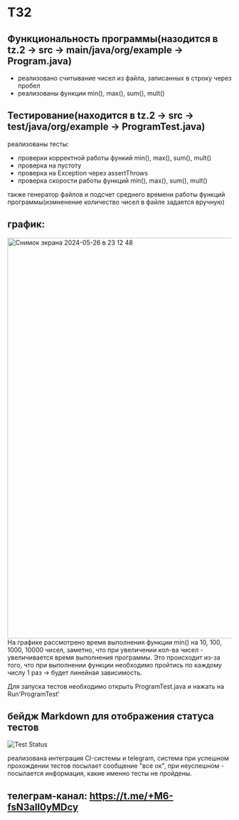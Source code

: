 # ТЗ2
## Функциональность программы(назодится в tz.2 -> src -> main/java/org/example -> Program.java)
* реализовано считывание чисел из файла, записанных в строку через пробел
* реализованы функции min(), max(), sum(), mult()

## Тестирование(находится в tz.2 -> src -> test/java/org/example -> ProgramTest.java)
реализованы тесты:
* проверки корректной работы функий min(), max(), sum(), mult()
* проверка на пустоту
* проверка на Exception через assertThrows
* проверка скорости работы функций min(), max(), sum(), mult()

также генератор файлов и подсчет среднего времени работы функций программы(измненение количество чисел в файле задается вручную)

## график:
<img width="899" alt="Снимок экрана 2024-05-26 в 23 12 48" src="https://github.com/TInnaV1/tz.2/assets/167511819/372827e8-0933-4f59-80be-5ec5c8502847">
На графике рассмотрено время выполнения функции min() на 10, 100, 1000, 10000 чисел, заметно, что при увеличении кол-ва чисел - увеличивается время выполнения программы. 
Это происходит из-за того, что при выполнении функции необходимо пройтись по каждому числу 1 раз -> будет линейная зависимость.


Для запуска тестов необходимо открыть ProgramTest.java и нажать на Run'ProgramTest'

## бейдж Markdown для отображения статуса тестов
![Test Status](https://img.shields.io/badge/tests-passing-brightgreen)

реализована интеграция CI-системы и telegram, система при успешном прохождении тестов посылает сообщение "все ок", при неуспешном - посылается информация, какие именно тесты не пройдены.
## телеграм-канал: https://t.me/+M6-fsN3all0yMDcy
